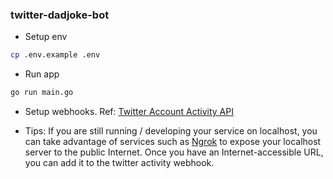 ### twitter-dadjoke-bot
- Setup env
```bash
cp .env.example .env
```

- Run app
```bash
go run main.go
```

- Setup webhooks. Ref: [Twitter Account Activity API](https://developer.twitter.com/en/docs/twitter-api/premium/account-activity-api/overview)

- Tips: If you are still running / developing your service on localhost, you can take advantage of services such as [Ngrok](https://ngrok.com) to expose your localhost server to the public Internet. Once you have an Internet-accessible URL, you can add it to the twitter activity webhook.